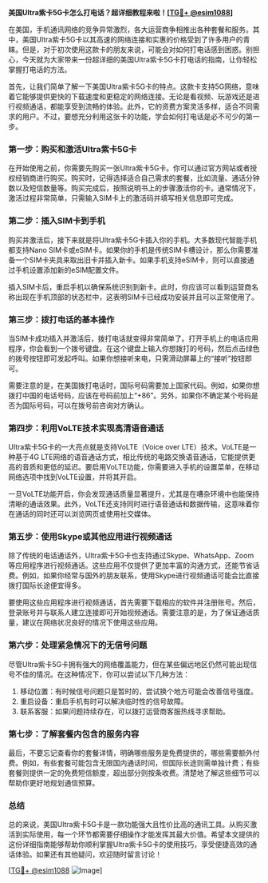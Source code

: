**美国Ultra紫卡5G卡怎么打电话？超详细教程来啦！[[TG💪+ @esim1088](https://t.me/s/esim1088)]**

在美国，手机通讯网络的竞争异常激烈，各大运营商争相推出各种套餐和服务。其中，美国Ultra紫卡5G卡以其高速的网络连接和实惠的价格受到了许多用户的青睐。但是，对于初次使用这款卡的朋友来说，可能会对如何打电话感到困惑。别担心，今天就为大家带来一份超详细的美国Ultra紫卡5G卡打电话的指南，让你轻松掌握打电话的方法。

首先，让我们简单了解一下美国Ultra紫卡5G卡的特点。这款卡支持5G网络，意味着它能够提供更快的下载速度和更稳定的网络连接。无论是看视频、玩游戏还是进行视频通话，都能享受到流畅的体验。此外，它的资费方案灵活多样，适合不同需求的用户。不过，要想充分利用这张卡的功能，学会如何打电话是必不可少的第一步。

### **第一步：购买和激活Ultra紫卡5G卡**

在开始使用之前，你需要先购买一张Ultra紫卡5G卡。你可以通过官方网站或者授权经销商进行购买。购买时，记得选择适合自己需求的套餐，比如流量、通话分钟数以及短信数量等。购买完成后，按照说明书上的步骤激活你的卡。通常情况下，激活过程非常简单，只需输入SIM卡上的激活码并填写相关信息即可完成。

### **第二步：插入SIM卡到手机**

购买并激活后，接下来就是将Ultra紫卡5G卡插入你的手机。大多数现代智能手机都支持Nano SIM卡或eSIM卡。如果你的手机是传统SIM卡槽设计，那么你需要准备一个SIM卡夹具来取出旧卡并插入新卡。如果手机支持eSIM卡，则可以直接通过手机设置添加新的eSIM配置文件。

插入SIM卡后，重启手机以确保系统识别到新卡。此时，你应该可以看到运营商名称出现在手机顶部的状态栏中，这表明SIM卡已经成功安装并且可以正常使用了。

### **第三步：拨打电话的基本操作**

当SIM卡成功插入并激活后，拨打电话就变得非常简单了。打开手机上的电话应用程序，你会看到一个拨号键盘。在这个键盘上输入你想拨打的号码，然后点击绿色的拨号按钮即可发起呼叫。如果你想接听来电，只需滑动屏幕上的“接听”按钮即可。

需要注意的是，在美国拨打电话时，国际号码需要加上国家代码。例如，如果你想拨打中国的电话号码，应该在号码前加上“+86”。另外，如果你不确定某个号码是否为国际号码，可以在拨号前咨询对方确认。

### **第四步：利用VoLTE技术实现高清语音通话**

Ultra紫卡5G卡的一大亮点就是支持VoLTE（Voice over LTE）技术。VoLTE是一种基于4G LTE网络的语音通话方式，相比传统的电路交换语音通话，它能提供更高的音质和更低的延迟。要启用VoLTE功能，你需要进入手机的设置菜单，在移动网络选项中找到VoLTE设置，并将其开启。

一旦VoLTE功能开启，你会发现通话质量显著提升，尤其是在嘈杂环境中也能保持清晰的通话效果。此外，VoLTE还支持同时进行语音通话和数据传输，这意味着你在通话的同时还可以浏览网页或使用社交媒体。

### **第五步：使用Skype或其他应用进行视频通话**

除了传统的电话通话外，Ultra紫卡5G卡也支持通过Skype、WhatsApp、Zoom等应用程序进行视频通话。这些应用不仅提供了更加丰富的沟通方式，还能节省话费。例如，如果你经常与国外的朋友联系，使用Skype进行视频通话可能会比直接拨打国际长途便宜得多。

要使用这些应用程序进行视频通话，首先需要下载相应的软件并注册账号。然后，登录账号并与联系人建立连接即可开始视频通话。需要注意的是，为了保证通话质量，建议在网络状况良好的情况下使用这些应用。

### **第六步：处理紧急情况下的无信号问题**

尽管Ultra紫卡5G卡拥有强大的网络覆盖能力，但在某些偏远地区仍然可能出现信号不佳的情况。在这种情况下，你可以尝试以下几种方法：

1. 移动位置：有时候信号问题只是暂时的，尝试换个地方可能会改善信号强度。
2. 重启设备：重启手机有时可以解决临时性的信号故障。
3. 联系客服：如果问题持续存在，可以拨打运营商客服热线寻求帮助。

### **第七步：了解套餐内包含的服务内容**

最后，不要忘记查看你的套餐详情，明确哪些服务是免费提供的，哪些需要额外付费。例如，有些套餐可能包含无限国内通话时间，但国际长途则需单独计费；有些套餐则提供一定的免费短信额度，超出部分则按条收费。清楚地了解这些细节可以帮助你更好地规划通信预算。

### **总结**

总的来说，美国Ultra紫卡5G卡是一款功能强大且性价比高的通讯工具。从购买激活到实际使用，每一个环节都需要仔细操作才能发挥其最大价值。希望本文提供的这份详细指南能够帮助你顺利掌握Ultra紫卡5G卡的使用技巧，享受便捷高效的通话体验。如果还有其他疑问，欢迎随时留言讨论！

[[TG💪+ @esim1088](https://t.me/s/esim1088) ![Image](https://i.postimg.cc/4NQfJmqS/Snipaste-2025-05-13-00-14-12.png)]